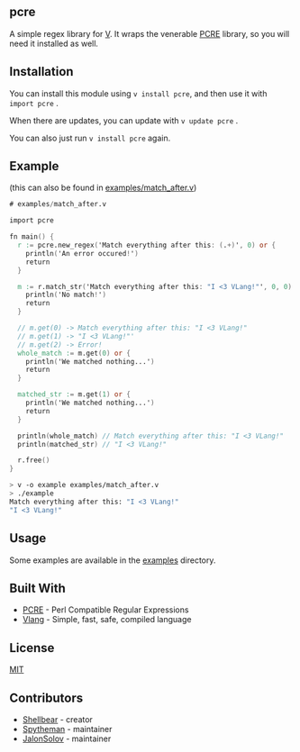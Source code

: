 ## pcre

A simple regex library for [V](https://github.com/vlang/v).
It wraps the venerable [PCRE](https://www.pcre.org/) library, so
you will need it installed as well.

## Installation

You can install this module using `v install pcre`, and
then use it with `import pcre` .

When there are updates, you can update with `v update pcre` .

You can also just run `v install pcre` again.

## Example
(this can also be found in [examples/match_after.v](https://github.com/vlang/pcre/blob/master/examples/match_after.v))

```v
# examples/match_after.v

import pcre

fn main() {
  r := pcre.new_regex('Match everything after this: (.+)', 0) or {
    println('An error occured!')
    return
  }

  m := r.match_str('Match everything after this: "I <3 VLang!"', 0, 0) or {
    println('No match!')
    return
  }

  // m.get(0) -> Match everything after this: "I <3 VLang!"
  // m.get(1) -> "I <3 VLang!"'
  // m.get(2) -> Error!
  whole_match := m.get(0) or {
    println('We matched nothing...')
    return
  }

  matched_str := m.get(1) or {
    println('We matched nothing...')
    return
  }

  println(whole_match) // Match everything after this: "I <3 VLang!"
  println(matched_str) // "I <3 VLang!"

  r.free()
}
```

```bash
> v -o example examples/match_after.v
> ./example
Match everything after this: "I <3 VLang!"
"I <3 VLang!"
```

## Usage

Some examples are available in the [examples](examples/) directory.

## Built With

* [PCRE](https://www.pcre.org/) - Perl Compatible Regular Expressions
* [Vlang](https://github.com/vlang/v) - Simple, fast, safe, compiled language

## License

[MIT](LICENSE)

## Contributors

* [Shellbear](https://github.com/shellbear) - creator
* [Spytheman](https://github.com/spytheman) - maintainer
* [JalonSolov](https://github.com/JalonSolov) - maintainer
